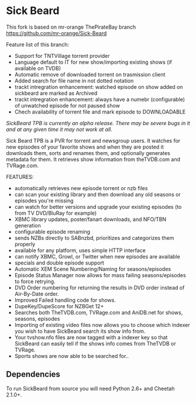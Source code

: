 Sick Beard
=====

This fork is based on mr-orange ThePirateBay branch https://github.com/mr-orange/Sick-Beard

Feature list of this branch:
- Support for TNTVillage torrent provider
- Language default to IT for new show/importing existing shows (if available on TVDB)
- Automatic remove of downloaded torrent on trasmission client
- Added search for file name in not dotted notation
- trackt intregration enhancement: watched episode on show added on sickbeard are marked as Archived
- trackt intregration enhancement: always have a numebr (configurable) of unwatched episode for not paused show
- Chech availability of torrent file and mark episode to DOWNLOADABLE

*SickBeard TPB is currently an alpha release. There may be severe bugs in it and at any given time it may not work at all.*

Sick Beard TPB is a PVR for torrent and newsgroup users. It watches for new episodes of your favorite shows and when they are posted it downloads them, sorts and renames them, and optionally generates metadata for them. It retrieves show information from theTVDB.com and TVRage.com.

FEATURES:
- automatically retrieves new episode torrent or nzb files
- can scan your existing library and then download any old seasons or episodes you're missing
- can watch for better versions and upgrade your existing episodes (to from TV DVD/BluRay for example)
- XBMC library updates, poster/fanart downloads, and NFO/TBN generation
- configurable episode renaming
- sends NZBs directly to SABnzbd, prioritizes and categorizes them properly
- available for any platform, uses simple HTTP interface
- can notify XBMC, Growl, or Twitter when new episodes are available
- specials and double episode support
- Automatic XEM Scene Numbering/Naming for seasons/episodes
- Episode Status Manager now allows for mass failing seasons/episodes to force retrying.
- DVD Order numbering for returning the results in DVD order instead of Air-By-Date order.
- Improved Failed handling code for shows.
- DupeKey/DupeScore for NZBGet 12+
- Searches both TheTVDB.com, TVRage.com and AniDB.net for shows, seasons, episodes
- Importing of existing video files now allows you to choose which indexer you wish to have SickBeard search its show info from.
- Your tvshow.nfo files are now tagged with a indexer key so that SickBeard can easily tell if the shows info comes from TheTVDB or TVRage.
- Sports shows are now able to be searched for..

## Dependencies

To run SickBeard from source you will need Python 2.6+ and Cheetah 2.1.0+.